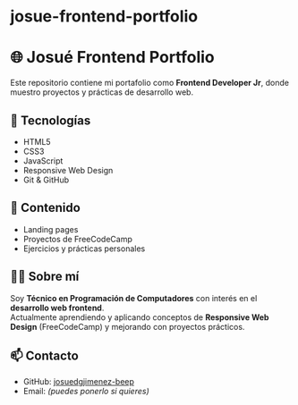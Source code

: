 # josue-frontend-portfolio
# 🌐 Josué Frontend Portfolio

Este repositorio contiene mi portafolio como **Frontend Developer Jr**, donde muestro proyectos y prácticas de desarrollo web.

## 🚀 Tecnologías
- HTML5
- CSS3
- JavaScript
- Responsive Web Design
- Git & GitHub

## 📂 Contenido
- Landing pages
- Proyectos de FreeCodeCamp
- Ejercicios y prácticas personales

## 👨‍💻 Sobre mí
Soy **Técnico en Programación de Computadores** con interés en el **desarrollo web frontend**.  
Actualmente aprendiendo y aplicando conceptos de **Responsive Web Design** (FreeCodeCamp) y mejorando con proyectos prácticos.  

## 📫 Contacto
- GitHub: [josuedgjimenez-beep](https://github.com/josuedgjimenez-beep)
- Email: *(puedes ponerlo si quieres)*
